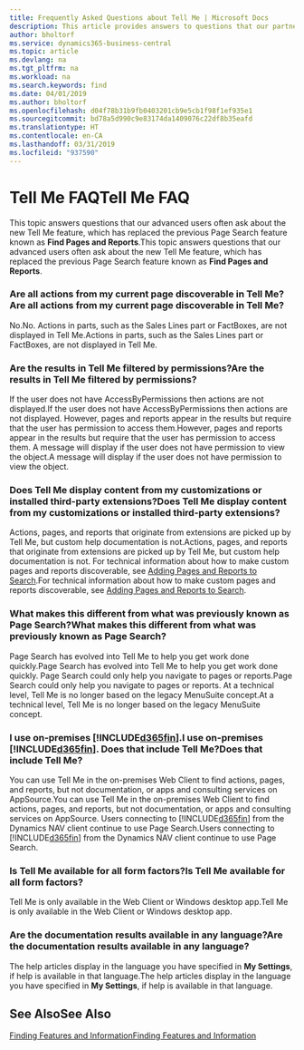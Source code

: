 ```yaml
---
title: Frequently Asked Questions about Tell Me | Microsoft Docs
description: This article provides answers to questions that our partners and customers often ask about Tell Me.
author: bholtorf
ms.service: dynamics365-business-central
ms.topic: article
ms.devlang: na
ms.tgt_pltfrm: na
ms.workload: na
ms.search.keywords: find
ms.date: 04/01/2019
ms.author: bholtorf
ms.openlocfilehash: d04f78b31b9fb0403201cb9e5cb1f98f1ef935e1
ms.sourcegitcommit: bd78a5d990c9e83174da1409076c22df8b35eafd
ms.translationtype: HT
ms.contentlocale: en-CA
ms.lasthandoff: 03/31/2019
ms.locfileid: "937590"
---
```

# <a name="tell-me-faq"></a><span data-ttu-id="556e3-103">Tell Me FAQ</span><span class="sxs-lookup"><span data-stu-id="556e3-103">Tell Me FAQ</span></span>
<span data-ttu-id="556e3-104">This topic answers questions that our advanced users often ask about the new Tell Me feature, which has replaced the previous Page Search feature known as **Find Pages and Reports**.</span><span class="sxs-lookup"><span data-stu-id="556e3-104">This topic answers questions that our advanced users often ask about the new Tell Me feature, which has replaced the previous Page Search feature known as **Find Pages and Reports**.</span></span>

### <a name="are-all-actions-from-my-current-page-discoverable-in-tell-me"></a><span data-ttu-id="556e3-105">Are all actions from my current page discoverable in Tell Me?</span><span class="sxs-lookup"><span data-stu-id="556e3-105">Are all actions from my current page discoverable in Tell Me?</span></span>
<span data-ttu-id="556e3-106">No.</span><span class="sxs-lookup"><span data-stu-id="556e3-106">No.</span></span> <span data-ttu-id="556e3-107">Actions in parts, such as the Sales Lines part or FactBoxes, are not displayed in Tell Me.</span><span class="sxs-lookup"><span data-stu-id="556e3-107">Actions in parts, such as the Sales Lines part or FactBoxes, are not displayed in Tell Me.</span></span>

### <a name="are-the-results-in-tell-me-filtered-by-permissions"></a><span data-ttu-id="556e3-108">Are the results in Tell Me filtered by permissions?</span><span class="sxs-lookup"><span data-stu-id="556e3-108">Are the results in Tell Me filtered by permissions?</span></span>
<span data-ttu-id="556e3-109">If the user does not have AccessByPermissions then actions are not displayed.</span><span class="sxs-lookup"><span data-stu-id="556e3-109">If the user does not have AccessByPermissions then actions are not displayed.</span></span> <span data-ttu-id="556e3-110">However, pages and reports appear in the results but require that the user has permission to access them.</span><span class="sxs-lookup"><span data-stu-id="556e3-110">However, pages and reports appear in the results but require that the user has permission to access them.</span></span> <span data-ttu-id="556e3-111">A message will display if the user does not have permission to view the object.</span><span class="sxs-lookup"><span data-stu-id="556e3-111">A message will display if the user does not have permission to view the object.</span></span>

### <a name="does-tell-me-display-content-from-my-customizations-or-installed-third-party-extensions"></a><span data-ttu-id="556e3-112">Does Tell Me display content from my customizations or installed third-party extensions?</span><span class="sxs-lookup"><span data-stu-id="556e3-112">Does Tell Me display content from my customizations or installed third-party extensions?</span></span>
<span data-ttu-id="556e3-113">Actions, pages, and reports that originate from extensions are picked up by Tell Me, but custom help documentation is not.</span><span class="sxs-lookup"><span data-stu-id="556e3-113">Actions, pages, and reports that originate from extensions are picked up by Tell Me, but custom help documentation is not.</span></span> <span data-ttu-id="556e3-114">For technical information about how to make custom pages and reports discoverable, see [Adding Pages and Reports to Search](/dynamics365/business-central/dev-itpro/developer/devenv-al-menusuite-functionality).</span><span class="sxs-lookup"><span data-stu-id="556e3-114">For technical information about how to make custom pages and reports discoverable, see [Adding Pages and Reports to Search](/dynamics365/business-central/dev-itpro/developer/devenv-al-menusuite-functionality).</span></span>

### <a name="what-makes-this-different-from-what-was-previously-known-as-page-search"></a><span data-ttu-id="556e3-115">What makes this different from what was previously known as Page Search?</span><span class="sxs-lookup"><span data-stu-id="556e3-115">What makes this different from what was previously known as Page Search?</span></span>
<span data-ttu-id="556e3-116">Page Search has evolved into Tell Me to help you get work done quickly.</span><span class="sxs-lookup"><span data-stu-id="556e3-116">Page Search has evolved into Tell Me to help you get work done quickly.</span></span> <span data-ttu-id="556e3-117">Page Search could only help you navigate to pages or reports.</span><span class="sxs-lookup"><span data-stu-id="556e3-117">Page Search could only help you navigate to pages or reports.</span></span> <span data-ttu-id="556e3-118">At a technical level, Tell Me is no longer based on the legacy MenuSuite concept.</span><span class="sxs-lookup"><span data-stu-id="556e3-118">At a technical level, Tell Me is no longer based on the legacy MenuSuite concept.</span></span>

### <a name="i-use-on-premises-included365finincludesd365finmdmd-does-that-include-tell-me"></a><span data-ttu-id="556e3-119">I use on-premises [!INCLUDE[d365fin](includes/d365fin_md.md)].</span><span class="sxs-lookup"><span data-stu-id="556e3-119">I use on-premises [!INCLUDE[d365fin](includes/d365fin_md.md)].</span></span> <span data-ttu-id="556e3-120">Does that include Tell Me?</span><span class="sxs-lookup"><span data-stu-id="556e3-120">Does that include Tell Me?</span></span>
<span data-ttu-id="556e3-121">You can use Tell Me in the on-premises Web Client to find actions, pages, and reports, but not documentation, or apps and consulting services on AppSource.</span><span class="sxs-lookup"><span data-stu-id="556e3-121">You can use Tell Me in the on-premises Web Client to find actions, pages, and reports, but not documentation, or apps and consulting services on AppSource.</span></span> <span data-ttu-id="556e3-122">Users connecting to [!INCLUDE[d365fin](includes/d365fin_md.md)] from the Dynamics NAV client continue to use Page Search.</span><span class="sxs-lookup"><span data-stu-id="556e3-122">Users connecting to [!INCLUDE[d365fin](includes/d365fin_md.md)] from the Dynamics NAV client continue to use Page Search.</span></span>

### <a name="is-tell-me-available-for-all-form-factors"></a><span data-ttu-id="556e3-123">Is Tell Me available for all form factors?</span><span class="sxs-lookup"><span data-stu-id="556e3-123">Is Tell Me available for all form factors?</span></span>
<span data-ttu-id="556e3-124">Tell Me is only available in the Web Client or Windows desktop app.</span><span class="sxs-lookup"><span data-stu-id="556e3-124">Tell Me is only available in the Web Client or Windows desktop app.</span></span>

### <a name="are-the-documentation-results-available-in-any-language"></a><span data-ttu-id="556e3-125">Are the documentation results available in any language?</span><span class="sxs-lookup"><span data-stu-id="556e3-125">Are the documentation results available in any language?</span></span>
<span data-ttu-id="556e3-126">The help articles display in the language you have specified in **My Settings**, if help is available in that language.</span><span class="sxs-lookup"><span data-stu-id="556e3-126">The help articles display in the language you have specified in **My Settings**, if help is available in that language.</span></span>

## <a name="see-also"></a><span data-ttu-id="556e3-127">See Also</span><span class="sxs-lookup"><span data-stu-id="556e3-127">See Also</span></span>  
[<span data-ttu-id="556e3-128">Finding Features and Information</span><span class="sxs-lookup"><span data-stu-id="556e3-128">Finding Features and Information</span></span>](ui-search.md)
